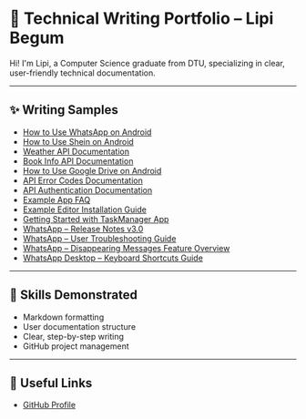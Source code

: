 #  📘 Technical Writing Portfolio – Lipi Begum

Hi! I'm Lipi, a Computer Science graduate from DTU, specializing in clear, user-friendly technical documentation.

---

## ✨ Writing Samples

- [How to Use WhatsApp on Android](whatsapp-guide.md)
- [How to Use Shein on Android](Shein-Guide.md)
- [Weather API Documentation](weather-api-doc.md)
- [Book Info API Documentation](BOOK-Info-doc.md)
- [How to Use Google Drive on Android](google-drive-guide.md)
- [API Error Codes Documentation](API-error-codes.md)
- [API Authentication Documentation](ApI-Authentication-Doc.md)
- [Example App FAQ](example-app-faq.md)
- [Example Editor Installation Guide](example-editor-installation-guide.md)
- [Getting Started with TaskManager App](getting-started-taskmanager.md)
- [WhatsApp – Release Notes v3.0](release-notes-whatsapp-v3.md)
- [WhatsApp – User Troubleshooting Guide](whatsapp-troubleshooting-guide.md)
- [WhatsApp – Disappearing Messages Feature Overview](whatsapp-disappearing-messages-overview.md)
- [WhatsApp Desktop – Keyboard Shortcuts Guide](whatsapp-keyboard-shortcuts-guide.md)






  
---

##  🧠 Skills Demonstrated

- Markdown formatting
- User documentation structure
- Clear, step-by-step writing
- GitHub project management
  
---

## 🔗 Useful Links

- [GitHub Profile](https://github.com/lipi-tech)
